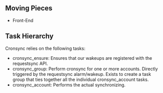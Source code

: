 ## Moving Pieces ##

* Front-End


## Task Hierarchy ##

Cronsync relies on the following tasks:

* cronsync_ensure: Ensures that our wakeups are registered with the requestsync
  API.
* cronsync_group: Perform cronsync for one or more accounts.  Directly triggered
  by the requestsync alarm/wakeup.  Exists to create a task group that ties
  together all the individual cronsync_account tasks.
* cronsync_account: Performs the actual synchronizing.
